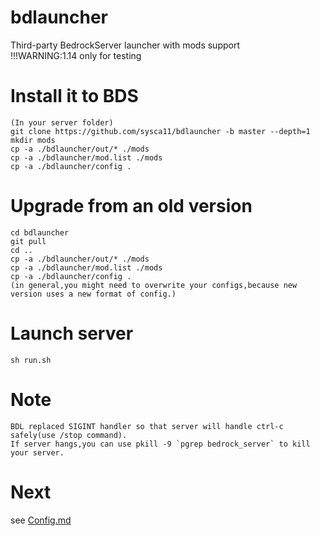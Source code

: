 # bdlauncher
Third-party BedrockServer launcher with mods support  
!!!WARNING:1.14 only for testing
# Install it to BDS
```
(In your server folder)
git clone https://github.com/sysca11/bdlauncher -b master --depth=1  
mkdir mods  
cp -a ./bdlauncher/out/* ./mods  
cp -a ./bdlauncher/mod.list ./mods  
cp -a ./bdlauncher/config .  
```
# Upgrade from an old version
```
cd bdlauncher
git pull
cd ..
cp -a ./bdlauncher/out/* ./mods  
cp -a ./bdlauncher/mod.list ./mods
cp -a ./bdlauncher/config .  
(in general,you might need to overwrite your configs,because new version uses a new format of config.)
```
# Launch server
```
sh run.sh
```
# Note
```
BDL replaced SIGINT handler so that server will handle ctrl-c safely(use /stop command).  
If server hangs,you can use pkill -9 `pgrep bedrock_server` to kill your server. 
```
# Next
see [Config.md](https://github.com/Sysca11/bdlauncher/blob/master/docs/Config.md)